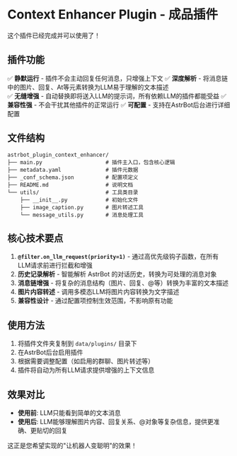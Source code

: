 # Context Enhancer Plugin - 成品插件

这个插件已经完成并可以使用了！

## 插件功能

✅ **静默运行** - 插件不会主动回复任何消息，只增强上下文
✅ **深度解析** - 将消息链中的图片、回复、At等元素转换为LLM易于理解的文本描述  
✅ **无缝增强** - 自动替换即将送入LLM的提示词，所有依赖LLM的插件都能受益
✅ **兼容性强** - 不会干扰其他插件的正常运行
✅ **可配置** - 支持在AstrBot后台进行详细配置

## 文件结构

```
astrbot_plugin_context_enhancer/
├── main.py                    # 插件主入口，包含核心逻辑
├── metadata.yaml              # 插件元数据
├── _conf_schema.json          # 配置项定义  
├── README.md                  # 说明文档
└── utils/                     # 工具类目录
    ├── __init__.py            # 初始化文件
    ├── image_caption.py       # 图片转述工具
    └── message_utils.py       # 消息处理工具
```

## 核心技术要点

1. **`@filter.on_llm_request(priority=1)`** - 通过高优先级钩子函数，在所有LLM请求前进行拦截和增强
2. **历史记录解析** - 智能解析 AstrBot 的对话历史，转换为可处理的消息对象
3. **消息链增强** - 将复杂的消息结构（图片、回复、@等）转换为丰富的文本描述
4. **图片内容转述** - 调用多模态LLM将图片内容转换为文字描述
5. **兼容性设计** - 通过配置项控制生效范围，不影响原有功能

## 使用方法

1. 将插件文件夹复制到 `data/plugins/` 目录下
2. 在AstrBot后台启用插件
3. 根据需要调整配置（如启用的群聊、图片转述等）
4. 插件将自动为所有LLM请求提供增强的上下文信息

## 效果对比

- **使用前**: LLM只能看到简单的文本消息
- **使用后**: LLM能够理解图片内容、回复关系、@对象等复杂信息，提供更准确、更贴切的回复

这正是您希望实现的"让机器人变聪明"的效果！

